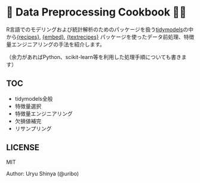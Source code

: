 
<!-- README.md is generated from README.Rmd. Please edit that file -->

# 📖 Data Preprocessing Cookbook 👨‍🍳

<!-- badges: start -->

<!-- badges: end -->

R言語でのモデリングおよび統計解析のためのパッケージを扱う[tidymodels](https://github.com/tidymodels/tidymodels)の中から[{recipes}](https://github.com/tidymodels/recipes),
[{embed}](https://github.com/tidymodels/embed),
[{textrecipes}](https://github.com/juliasilge/tidytext)
パッケージを使ったデータ前処理、特徴量エンジニアリングの手法を紹介します。

（余力があればPython、scikit-learn等を利用した処理手順についても書きます）

## TOC

  - tidymodels全般
  - 特徴量選択
  - 特徴量エンジニアリング
  - 欠損値補完
  - リサンプリング

## LICENSE

MIT

Author: Uryu Shinya (@uribo)

